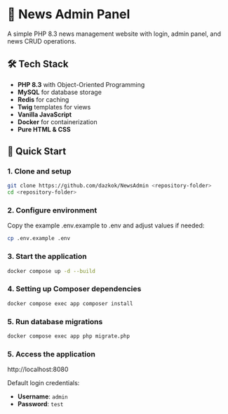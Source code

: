 # 📰 News Admin Panel

A simple PHP 8.3 news management website with login, admin panel, and news CRUD operations.

## 🛠 Tech Stack

- **PHP 8.3** with Object-Oriented Programming
- **MySQL** for database storage
- **Redis** for caching
- **Twig** templates for views
- **Vanilla JavaScript**
- **Docker** for containerization
- **Pure HTML & CSS**

## 🚀 Quick Start

### 1. Clone and setup
```bash
git clone https://github.com/dazkok/NewsAdmin <repository-folder>
cd <repository-folder>
```

### 2. Configure environment
Copy the example .env.example to .env and adjust values if needed:
```bash
cp .env.example .env
```

### 3. Start the application
```bash
docker compose up -d --build
```

### 4. Setting up Composer dependencies
```bash
docker compose exec app composer install
```

### 5. Run database migrations
```bash
docker compose exec app php migrate.php
```

### 5. Access the application
http://localhost:8080

Default login credentials:

- **Username**: `admin`
- **Password**: `test`